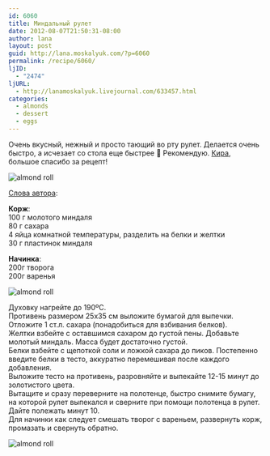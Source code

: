 ```yaml
---
id: 6060
title: Миндальный рулет
date: 2012-08-07T21:50:31-08:00
author: lana
layout: post
guid: http://lana.moskalyuk.com/?p=6060
permalink: /recipe/6060/
ljID:
  - "2474"
ljURL:
  - http://lanamoskalyuk.livejournal.com/633457.html
categories:
  - almonds
  - dessert
  - eggs
---
```

Очень вкусный, нежный и просто тающий во рту рулет. Делается очень быстро, а исчезает со стола еще быстрее 🙂 Рекомендую. [Кира](http://kotokhira.livejournal.com/72865.html?view=152225#t152225), большое спасибо за рецепт!

![almond roll](http://farm8.staticflickr.com/7271/7737727902_003e0384c3_c.jpg) 

[Слова автора](http://kotokhira.livejournal.com/72865.html?view=152225#t152225):

**Корж**:  
100 г молотого миндаля  
80 г сахара  
4 яйца комнатной температуры, разделить на белки и желтки  
30 г пластинок миндаля

**Начинка**:  
200г творога  
200г варенья

![almond roll](http://farm9.staticflickr.com/8428/7737795318_349e2f898a_c.jpg) 

Духовку нагрейте до 190ºС.  
Противень размером 25х35 см выложите бумагой для выпечки.  
Отложите 1 ст.л. сахара (понадобиться для взбивания белков).  
Желтки взбейте с оставшимся сахаром до густой пены. Добавьте молотый миндаль. Масса будет достаточно густой.  
Белки взбейте с щепоткой соли и ложкой сахара до пиков. Постепенно введите белки в тесто, аккуратно перемешивая после каждого добавления.  
Выложите тесто на противень, разровняйте и выпекайте 12-15 минут до золотистого цвета.  
Вытащите и сразу переверните на полотенце, быстро снимите бумагу, на которой рулет выпекался и сверните при помощи полотенца в рулет. Дайте полежать минут 10.  
Для начинки как следует смешать творог с вареньем, развернуть корж, промазать и свернуть обратно.

![almond roll](http://farm9.staticflickr.com/8433/7737795830_9ddd0636db_c.jpg)